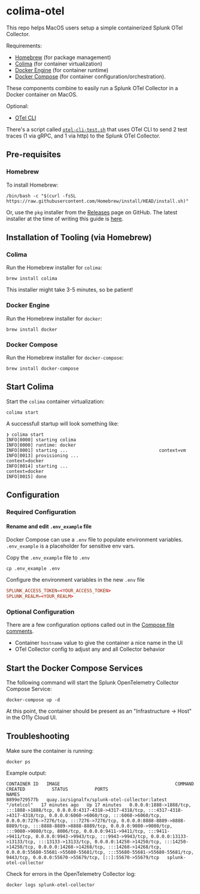 # colima-otel

This repo helps MacOS users setup a simple containerized Splunk OTel Collector.  

Requirements:

- [Homebrew](https://brew.sh/) (for package management)
- [Colima](https://github.com/abiosoft/colima) (for container virtualization)
- [Docker Engine](https://www.docker.com/products/container-runtime/) (for container runtime)
- [Docker Compose](https://docs.docker.com/compose/) (for container configuration/orchestration).

These components combine to easily run a Splunk OTel Collector in a Docker container on MacOS.

Optional:

- [OTel CLI](https://github.com/serkan-ozal/otel-cli)

There's a script called [`otel-cli-test.sh`](./otel-cli-test.sh) that uses OTel CLI to send 2 test traces (1 via gRPC, and 1 via http) to the Splunk OTel Collector.

## Pre-requisites

### Homebrew

To install Homebrew:

```shell
/bin/bash -c "$(curl -fsSL https://raw.githubusercontent.com/Homebrew/install/HEAD/install.sh)"
```

Or, use the `pkg` installer from the [Releases](https://github.com/Homebrew/brew/releases) page on GitHub.  The latest installer at the time of writing this guide is [here](https://github.com/Homebrew/brew/releases/download/4.4.0/Homebrew-4.4.0.pkg).

## Installation of Tooling (via Homebrew)

### Colima

Run the Homebrew installer for `colima`:

```shell
brew install colima
```

This installer might take 3-5 minutes, so be patient!

### Docker Engine

Run the Homebrew installer for `docker`:

```shell
brew install docker
```

### Docker Compose

Run the Homebrew installer for `docker-compose`:

```shell
brew install docker-compose
```

## Start Colima

Start the `colima` container virtualization:

```shell
colima start
```

A successfull startup will look something like:

```shell
❯ colima start
INFO[0000] starting colima                              
INFO[0000] runtime: docker                              
INFO[0001] starting ...                                  context=vm
INFO[0013] provisioning ...                              context=docker
INFO[0014] starting ...                                  context=docker
INFO[0015] done
```

## Configuration

### Required Configuration

#### Rename and edit `.env_example` file

Docker Compose can use a `.env` file to populate environment variables.  `.env_example` is a placeholder for sensitive env vars.

Copy the `.env_example` file to `.env`

```shell
cp .env_example .env
```

Configure the environment variables in the new `.env` file

```conf
SPLUNK_ACCESS_TOKEN=<YOUR_ACCESS_TOKEN>
SPLUNK_REALM=<YOUR_REALM>
```

### Optional Configuration

There are a few configuration options called out in the [Compose file comments](./docker-compose.yaml#L3-L21).

- Container `hostname` value to give the container a nice name in the UI
- OTel Collector config to adjust any and all Collector behavior

## Start the Docker Compose Services

The following command will start the Splunk OpenTelemetry Collector Compose Service:

```shell
docker-compose up -d
```

At this point, the container should be present as an "Infrastructure -> Host" in the O11y Cloud UI.

## Troubleshooting

Make sure the container is running:

```shell
docker ps
```

Example output:

```shell
CONTAINER ID   IMAGE                                           COMMAND      CREATED          STATUS          PORTS                                                                                                                                                                                                                                                                                                                                                                                                                                                                                                                                                                                                                                                                                     NAMES
8899e729577b   quay.io/signalfx/splunk-otel-collector:latest   "/otelcol"   17 minutes ago   Up 17 minutes   0.0.0.0:1888->1888/tcp, :::1888->1888/tcp, 0.0.0.0:4317-4318->4317-4318/tcp, :::4317-4318->4317-4318/tcp, 0.0.0.0:6060->6060/tcp, :::6060->6060/tcp, 0.0.0.0:7276->7276/tcp, :::7276->7276/tcp, 0.0.0.0:8888-8889->8888-8889/tcp, :::8888-8889->8888-8889/tcp, 0.0.0.0:9080->9080/tcp, :::9080->9080/tcp, 8006/tcp, 0.0.0.0:9411->9411/tcp, :::9411->9411/tcp, 0.0.0.0:9943->9943/tcp, :::9943->9943/tcp, 0.0.0.0:13133->13133/tcp, :::13133->13133/tcp, 0.0.0.0:14250->14250/tcp, :::14250->14250/tcp, 0.0.0.0:14268->14268/tcp, :::14268->14268/tcp, 0.0.0.0:55680-55681->55680-55681/tcp, :::55680-55681->55680-55681/tcp, 9443/tcp, 0.0.0.0:55670->55679/tcp, [::]:55670->55679/tcp   splunk-otel-collector
```

Check for errors in the OpenTelemetry Collector log:

```shell
docker logs splunk-otel-collector
```
